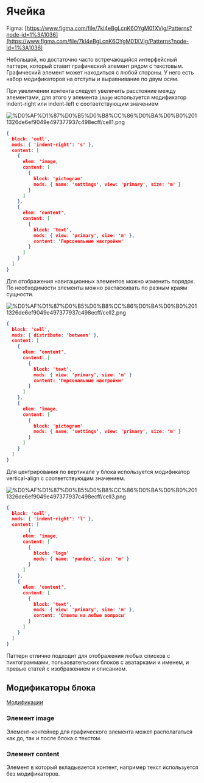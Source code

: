 # Ячейка

Figma: [https://www.figma.com/file/7kl4eBgLcnK6OYgM01XVig/Patterns?node-id=1%3A1036](https://www.figma.com/file/7kl4eBgLcnK6OYgM01XVig/Patterns?node-id=1%3A1036)

Небольшой, но достаточно часто встречающийся интерфейсный паттерн, который ставит графический элемент рядом с текстовым. Графический элемент может находиться с любой стороны. У него есть набор модификаторов на отступы и выравнивание по двум осям.

При увеличении контента следует увеличить расстояние между элементами, для этого у элемента `image` используется модификатор indent-right или indent-left c соответствующим значением

![%D0%AF%D1%87%D0%B5%D0%B8%CC%86%D0%BA%D0%B0%2011326de6ef9049e497377937c498ecff/cell1.png](%D0%AF%D1%87%D0%B5%D0%B8%CC%86%D0%BA%D0%B0%2011326de6ef9049e497377937c498ecff/cell1.png)

```json
{
  block: 'cell',
  mods: { 'indent-right': 's' },
  content: [
    {
      elem: 'image,
      content: [
        {
          block: 'pictogram'
          mods: { name: 'settings', view: 'primary', size: 'm' }
        }
      ]
    },
    {
      elem: 'content',
      content: [
        {
          block: 'text',
          mods: { view: 'primary', size: 'm' },
          content: 'Персональные настройки'
        }
      ]
    }
  ]
}
```

Для отображения навигационных элементов можно изменить порядок. По необходимости элементы можно растаскивать по разным краям сущности.

![%D0%AF%D1%87%D0%B5%D0%B8%CC%86%D0%BA%D0%B0%2011326de6ef9049e497377937c498ecff/cell2.png](%D0%AF%D1%87%D0%B5%D0%B8%CC%86%D0%BA%D0%B0%2011326de6ef9049e497377937c498ecff/cell2.png)

```json
{
  block: 'cell',
  mods: { distribute: 'between' },
  content: [
    {
      elem: 'content',
      content: [
        {
          block: 'text',
          mods: { view: 'primary', size: 'm' }
          content: 'Персональные настройки'
        }
      ]
    },
    {
      elem: 'image,
      content: [
        {
          block: 'pictogram'
          mods: { name: 'settings', view: 'primary', size: 'm' }
        }
      ]
    }
  ]
}
```

Для центрирования по вертикале у блока используется модификатор vertical-align с соответствующим значением.

![%D0%AF%D1%87%D0%B5%D0%B8%CC%86%D0%BA%D0%B0%2011326de6ef9049e497377937c498ecff/cell3.png](%D0%AF%D1%87%D0%B5%D0%B8%CC%86%D0%BA%D0%B0%2011326de6ef9049e497377937c498ecff/cell3.png)

```json
{
  block: 'cell',
  mods: { 'indent-right': 'l' },
  content: [
        {
      elem: 'image,
      content: [
        {
          block: 'logo'
          mods: { name: 'yandex', size: 'm' }
        }
      ]
    },
    {
      elem: 'content',
      content: [
        {
          block: 'text',
          mods: { view: 'primary', size: 'm' },
          content: 'Ответы на любые вопросы'
        }
      ]
    }
  ]
}
```

Паттерн отлично подходит для отображения любых списков с пиктограммами, пользовательских блоков с аватарками и именем, и превью статей с изображением и описанием.

## Модификаторы блока

[Модификации](%D0%AF%D1%87%D0%B5%D0%B8%CC%86%D0%BA%D0%B0%2011326de6ef9049e497377937c498ecff/%D0%9C%D0%BE%D0%B4%D0%B8%D1%84%D0%B8%D0%BA%D0%B0%D1%86%D0%B8%D0%B8%20ffa57253543b4c5ab3216628ba0e9cbd.csv)

### Элемент image

Элемент-контейнер для графического элемента может располагаться как до, так и после блока с текстом.

### Элемент content

Элемент в который вкладывается контент, например текст используется без модификаторов.
